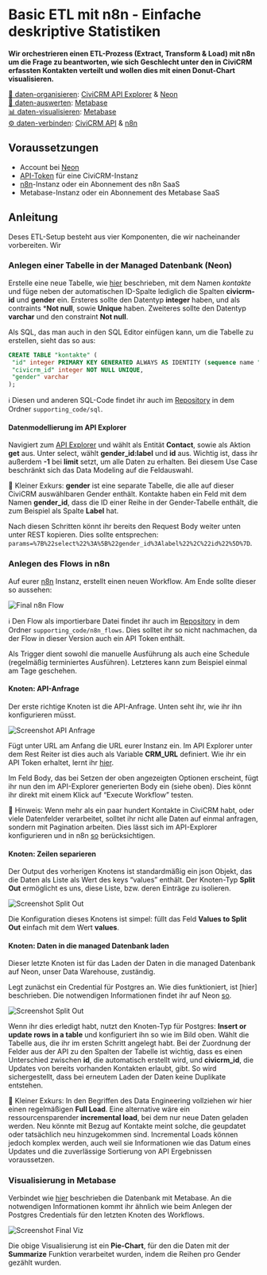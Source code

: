 # Basic ETL mit n8n - Einfache deskriptive Statistiken

**Wir orchestrieren einen ETL-Prozess (Extract, Transform & Load) mit n8n um die Frage zu beantworten, wie sich Geschlecht unter den in CiviCRM erfassten Kontakten verteilt und wollen dies mit einen Donut-Chart visualisieren.**

[💾 daten-organisieren](./../../2-datenlebenszyklus.html#daten-organisieren): [CiviCRM API Explorer](./../../4-tools/1-civicrm_intern/3-civicrm-api.md#api-explorer) & [Neon](./../../4-tools/4-managed-datenbank.md#neon)<br>
[🔢 daten-auswerten](./../../2-datenlebenszyklus.html#daten-auswerten): [Metabase](./../../4-tools/bi-tools.md#metabase) <br>
[📊 daten-visualisieren](./../../2-datenlebenszyklus.html#daten-visualisieren): [Metabase](./../../4-tools/bi-tools.md#metabase) <br>
[⚙️ daten-verbinden](./../../2-datenlebenszyklus.html#daten-verbinden): 
[CiviCRM API](./../../4-tools/1-civicrm_intern/3-civicrm-api.md) & [n8n](../../4-tools/5-workflow-tools.md#n8n)


## Voraussetzungen

- Account bei [Neon](http://localhost:3000/4-tools/4-managed-datenbank.html#neon)
- [API-Token](./../../4-tools/1-civicrm_intern/3-civicrm-api.md#api-einrichten) für eine CiviCRM-Instanz
- [n8n](../../4-tools/5-workflow-tools.md#n8n)-Instanz oder ein Abonnement des n8n SaaS
- Metabase-Instanz oder ein Abonnement des Metabase SaaS

## Anleitung 

Deses ETL-Setup besteht aus vier Komponenten, die wir nacheinander vorbereiten. Wir 

### Anlegen einer Tabelle in der Managed Datenbank (Neon)

 Erstelle eine neue Tabelle, wie [hier](../../4-tools/4-managed-datenbank.html#anlegen-einer-datenbank-und-tabelle) beschrieben, mit dem Namen *kontakte* und füge neben der automatischen ID-Spalte lediglich die Spalten **civicrm-id** und **gender** ein. Ersteres sollte den Datentyp **integer** haben, und als contraints ***Not null**, sowie **Unique** haben. Zweiteres sollte den Datentyp **varchar** und den constraint **Not null**.

 Als SQL, das man auch in den SQL Editor einfügen kann, um die Tabelle zu erstellen, sieht das so aus:

 ```sql
 CREATE TABLE "kontakte" (
  "id" integer PRIMARY KEY GENERATED ALWAYS AS IDENTITY (sequence name "kontakte_id_seq"),
  "civicrm_id" integer NOT NULL UNIQUE,
  "gender" varchar
);
```

ℹ️ Diesen und anderen SQL-Code findet ihr auch im [Repository](https://github.com/CorrelAid/cdl_civicrm_analyse) in dem Ordner `supporting_code/sql`.


#### Datenmodellierung im API Explorer

Navigiert zum [API Explorer](../../4-tools/1-civicrm_intern/3-civicrm-api.html#api-explorer) und wählt als Entität **Contact**, sowie als Aktion **get** aus. Unter select, wählt **gender_id:label** und **id** aus. Wichtig ist, dass ihr außerdem **-1** bei **limit** setzt, um alle Daten zu erhalten. Bei diesem Use Case beschränkt sich das Data Modeling auf die Feldauswahl. 

🤔 Kleiner Exkurs: **gender** ist eine separate Tabelle, die alle auf dieser CiviCRM auswählbaren Gender enthält. Kontakte haben ein Feld mit dem Namen **gender_id**, dass die ID einer Reihe in der Gender-Tabelle enthält, die zum Beispiel als Spalte **Label** hat. 



Nach diesen Schritten könnt ihr bereits den Request Body weiter unten unter REST kopieren. Dies sollte entsprechen: `params=%7B%22select%22%3A%5B%22gender_id%3Alabel%22%2C%22id%22%5D%7D`.

### Anlegen des Flows in n8n

Auf eurer [n8n](../../4-tools/5-workflow-tools.html#n8n) Instanz, erstellt einen neuen Workflow. Am Ende sollte dieser so aussehen:

![Final n8n Flow](../../images/3-ansaetze/4-api_db_wf_mtbs/n8n-final-flow.png)

ℹ️ Den Flow als importierbare Datei findet ihr auch im [Repository](https://github.com/CorrelAid/cdl_civicrm_analyse) in dem Ordner `supporting_code/n8n_flows`. Dies solltet ihr so nicht nachmachen, da der Flow in dieser Version auch ein API Token enthält.

Als Trigger dient sowohl die manuelle Ausführung als auch eine Schedule (regelmäßig terminiertes Ausführen). Letzteres kann zum Beispiel einmal am Tage geschehen. 

#### Knoten: API-Anfrage

Der erste richtige Knoten ist die API-Anfrage. Unten seht ihr, wie ihr ihn konfigurieren müsst.

![Screenshot API Anfrage](../../images/3-ansaetze/4-api_db_wf_mtbs/n8n-api-request.png)

Fügt unter URL am Anfang die URL eurer Instanz ein. Im API Explorer unter dem Rest Reiter ist dies auch als Variable **CRM_URL** definiert. Wie ihr ein API Token erhaltet, lernt ihr [hier](../../4-tools/1-civicrm_intern/3-civicrm-api.html#api-einrichten). 

Im Feld Body, das bei Setzen der oben angezeigten Optionen erscheint, fügt ihr nun den im API-Explorer generierten Body ein (siehe oben). Dies könnt ihr direkt mit einem Klick auf “Execute Workflow” testen.

🤔 Hinweis: Wenn mehr als ein paar hundert Kontakte in CiviCRM habt, oder viele Datenfelder verarbeitet, solltet ihr nicht alle Daten auf einmal anfragen, sondern mit Pagination arbeiten. Dies lässt sich im API-Explorer konfigurieren und in n8n [so](https://docs.n8n.io/integrations/builtin/core-nodes/n8n-nodes-base.httprequest/#pagination) berücksichtigen.

#### Knoten: Zeilen separieren

Der Output des vorherigen Knotens ist standardmäßig ein json Objekt, das die Daten als Liste als Wert des keys “values” enthält. Der Knoten-Typ **Split Out** ermöglicht es uns, diese Liste, bzw. deren Einträge zu isolieren. 

![Screenshot Split Out](../../images/3-ansaetze/4-api_db_wf_mtbs/n8n-split-out.png)

Die Konfiguration dieses Knotens ist simpel: füllt das Feld **Values to Split Out** einfach mit dem Wert **values**.

#### Knoten: Daten in die managed Datenbank laden

Dieser letzte Knoten ist für das Laden der Daten in die managed Datenbank auf Neon, unser Data Warehouse, zuständig. 

Legt zunächst ein Credential für Postgres an. Wie dies funktioniert, ist [hier] beschrieben. Die notwendigen Informationen findet ihr auf Neon [so](https://neon.com/docs/connect/connect-from-any-app).

![Screenshot Split Out](../../images/3-ansaetze/4-api_db_wf_mtbs/n8n-load.png)

Wenn ihr dies erledigt habt, nutzt den Knoten-Typ für Postgres: **Insert or update rows in a table** und konfiguriert ihn so wie im Bild oben. Wählt die Tabelle aus, die ihr im ersten Schritt angelegt habt. Bei der Zuordnung der Felder aus der API zu den Spalten der Tabelle ist wichtig, dass es einen Unterschied zwischen **id**, die automatisch erstellt wird, und **civicrm_id**, die Updates von bereits vorhanden Kontakten erlaubt, gibt. So wird sichergestellt, dass bei erneutem Laden der Daten keine Duplikate entstehen.

🤔 Kleiner Exkurs: In den Begriffen des Data Engineering vollziehen wir hier einen regelmäßigen **Full Load**. Eine alternative wäre ein ressourcensparender **incremental load**, bei dem nur neue Daten geladen werden. Neu könnte mit Bezug auf Kontakte meint solche, die geupdatet oder tatsächlich neu hinzugekommen sind. Incremental Loads können jedoch komplex werden, auch weil sie Informationen wie das Datum eines Updates und die zuverlässige Sortierung von API Ergebnissen voraussetzen.

### Visualisierung in Metabase

Verbindet wie [hier](../../4-tools/3-bi-tools.md#mb-db-hinzufuegen) beschrieben die Datenbank mit Metabase. An die notwendigen Informationen kommt ihr ähnlich wie beim Anlegen der Postgres Credentials für den letzten Knoten des Workflows. 

![Screenshot Final Viz](../../images/3-ansaetze/4-api_db_wf_mtbs/n8n-viz.png)

Die obige Visualisierung ist ein **Pie-Chart**, für den die Daten mit der **Summarize** Funktion verarbeitet wurden, indem die Reihen pro Gender gezählt wurden.

